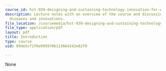 ```yaml
---
course_id: hst-939-designing-and-sustaining-technology-innovation-for-global-health-practice-spring-2008
description: Lecture notes with an overview of the course and discussion of infectious
  diseases and innovations.
file_location: /coursemedia/hst-939-designing-and-sustaining-technology-innovation-for-global-health-practice-spring-2008/89de5cf1f6e995970b113664242e82f0_lecture01.pdf
file_type: application/pdf
layout: pdf
title: Introduction
type: course
uid: 89de5cf1f6e995970b113664242e82f0

---
```

None